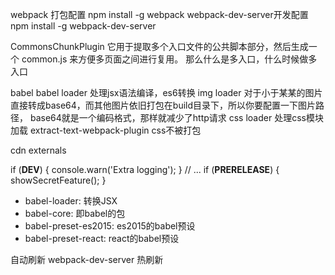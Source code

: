 webpack 打包配置 npm install -g webpack
webpack-dev-server开发配置 npm install -g webpack-dev-server

CommonsChunkPlugin 它用于提取多个入口文件的公共脚本部分，然后生成一个 common.js 来方便多页面之间进行复用。
那么什么是多入口，什么时候做多入口


babel
babel loader 
	处理jsx语法编译，es6转换
img loader
	对于小于某某的图片直接转成base64，而其他图片依旧打包在build目录下，所以你要配置一下图片路径， base64就是一个编码格式，那样就减少了http请求
css loader
	处理css模块加载
	 extract-text-webpack-plugin css不被打包

cdn externals


if (__DEV__) {
  console.warn('Extra logging');
}
// ...
if (__PRERELEASE__) {
  showSecretFeature();
}

* babel-loader: 转换JSX
* babel-core: 即babel的包
* babel-preset-es2015: es2015的babel预设
* babel-preset-react: react的babel预设



自动刷新 webpack-dev-server
热刷新